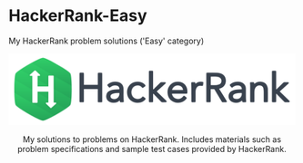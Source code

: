 # HackerRank-Easy
My HackerRank problem solutions ('Easy' category)

<p align="center">
	<a href="https://www.hackerrank.com/ryanfehr18"><img src="https://github.com/BadDuke/HackerRank-Easy/blob/master/HackerRankLogoBanner.png" ></a>
</p>
<p align="center">
    My solutions to problems on HackerRank. Includes materials such as problem specifications and sample test cases provided by HackerRank.
</p>
